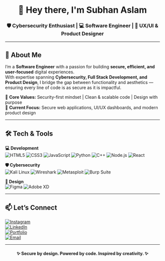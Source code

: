 <!-- Premium GitHub Profile README for Subhan Aslam -->

<h1 align="center">👋 Hey there, I'm Subhan Aslam</h1>
<h3 align="center">🛡 Cybersecurity Enthusiast | 💻 Software Engineer | 🎨 UX/UI & Product Designer</h3>

---

## 🚀 About Me  
I’m a **Software Engineer** with a passion for building **secure, efficient, and user-focused** digital experiences.  
With expertise spanning **Cybersecurity, Full Stack Development, and Product Design**, I bridge the gap between functionality and aesthetics — ensuring every line of code is as secure as it is impactful.  

🔹 **Core Values:** Security-first mindset | Clean & scalable code | Design with purpose  
🔹 **Current Focus:** Secure web applications, UI/UX dashboards, and modern product design  

---

## 🛠 Tech & Tools  

**💻 Development**  
![HTML5](https://img.shields.io/badge/HTML5-%23E34F26.svg?style=flat-square&logo=html5&logoColor=white)
![CSS3](https://img.shields.io/badge/CSS3-%231572B6.svg?style=flat-square&logo=css3&logoColor=white)
![JavaScript](https://img.shields.io/badge/JavaScript-%23F7DF1E.svg?style=flat-square&logo=javascript&logoColor=black)
![Python](https://img.shields.io/badge/Python-%233776AB.svg?style=flat-square&logo=python&logoColor=white)
![C++](https://img.shields.io/badge/C++-%2300599C.svg?style=flat-square&logo=c%2B%2B&logoColor=white)
![Node.js](https://img.shields.io/badge/Node.js-%23339933.svg?style=flat-square&logo=node.js&logoColor=white)
![React](https://img.shields.io/badge/React-%2320232A.svg?style=flat-square&logo=react&logoColor=%2361DAFB)

**🛡 Cybersecurity**  
![Kali Linux](https://img.shields.io/badge/Kali%20Linux-%23268BEE.svg?style=flat-square&logo=kalilinux&logoColor=white)
![Wireshark](https://img.shields.io/badge/Wireshark-%231679A7.svg?style=flat-square&logo=wireshark&logoColor=white)
![Metasploit](https://img.shields.io/badge/Metasploit-%23000000.svg?style=flat-square&logo=metasploit&logoColor=white)
![Burp Suite](https://img.shields.io/badge/Burp%20Suite-%23FF6633.svg?style=flat-square&logo=burp&logoColor=white)

**🎨 Design**  
![Figma](https://img.shields.io/badge/Figma-%23F24E1E.svg?style=flat-square&logo=figma&logoColor=white)
![Adobe XD](https://img.shields.io/badge/Adobe%20XD-%23FF61F6.svg?style=flat-square&logo=adobexd&logoColor=white)

---

## 📫 Let’s Connect  

[![Instagram](https://img.shields.io/badge/Instagram-%23E4405F.svg?style=flat-square&logo=instagram&logoColor=white)](https://www.instagram.com/subhan.uxui/)  
[![LinkedIn](https://img.shields.io/badge/LinkedIn-%230A66C2.svg?style=flat-square&logo=linkedin&logoColor=white)](https://linkedin.com)  
[![Portfolio](https://img.shields.io/badge/Portfolio-%23000000.svg?style=flat-square&logo=firefox&logoColor=white)](your-portfolio-link)  
[![Email](https://img.shields.io/badge/Email-%23D14836.svg?style=flat-square&logo=gmail&logoColor=white)](mailto:aslam541592@gmail.com)  

---

<h4 align="center">✨ Secure by design. Powered by code. Inspired by creativity. ✨</h4>
